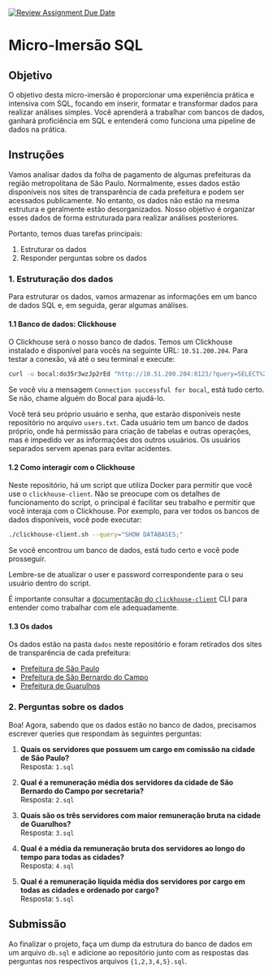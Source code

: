 [![Review Assignment Due Date](https://classroom.github.com/assets/deadline-readme-button-22041afd0340ce965d47ae6ef1cefeee28c7c493a6346c4f15d667ab976d596c.svg)](https://classroom.github.com/a/lif1BbOG)
# Micro-Imersão SQL

## Objetivo

O objetivo desta micro-imersão é proporcionar uma experiência prática e intensiva com SQL, focando em inserir, formatar e transformar dados para realizar análises simples. Você aprenderá a trabalhar com bancos de dados, ganhará proficiência em SQL e entenderá como funciona uma pipeline de dados na prática.

## Instruções

Vamos analisar dados da folha de pagamento de algumas prefeituras da região metropolitana de São Paulo. Normalmente, esses dados estão disponíveis nos sites de transparência de cada prefeitura e podem ser acessados publicamente. No entanto, os dados não estão na mesma estrutura e geralmente estão desorganizados. Nosso objetivo é organizar esses dados de forma estruturada para realizar análises posteriores.

Portanto, temos duas tarefas principais:
1. Estruturar os dados
2. Responder perguntas sobre os dados

### 1. Estruturação dos dados

Para estruturar os dados, vamos armazenar as informações em um banco de dados SQL e, em seguida, gerar algumas análises.

#### 1.1 Banco de dados: Clickhouse

O Clickhouse será o nosso banco de dados. Temos um Clickhouse instalado e disponível para vocês na seguinte URL: `10.51.200.204`. Para testar a conexão, vá até o seu terminal e execute:

```sh
curl -u bocal:do35r3wzJp2rEd "http://10.51.200.204:8123/?query=SELECT%20%27Connection%20successful%20for%20bocal%27%20AS%20message"
```

Se você viu a mensagem `Connection successful for bocal`, está tudo certo. Se não, chame alguém do Bocal para ajudá-lo.

Você terá seu próprio usuário e senha, que estarão disponíveis neste repositório no arquivo `users.txt`. Cada usuário tem um banco de dados próprio, onde há permissão para criação de tabelas e outras operações, mas é impedido ver as informações dos outros usuários. Os usuários separados servem apenas para evitar acidentes.

#### 1.2 Como interagir com o Clickhouse

Neste repositório, há um script que utiliza Docker para permitir que você use o `clickhouse-client`. Não se preocupe com os detalhes de funcionamento do script, o principal é facilitar seu trabalho e permitir que você interaja com o Clickhouse. Por exemplo, para ver todos os bancos de dados disponíveis, você pode executar:

```sh
./clickhouse-client.sh --query="SHOW DATABASES;"
```

Se você encontrou um banco de dados, está tudo certo e você pode prosseguir.

Lembre-se de atualizar o user e password correspondente para o seu usuário dentro do script.

É importante consultar a [documentação do `clickhouse-client`](https://clickhouse.com/docs/en/interfaces/cli) CLI para entender como trabalhar com ele adequadamente.

#### 1.3 Os dados

Os dados estão na pasta `dados` neste repositório e foram retirados dos sites de transparência de cada prefeitura:

- [Prefeitura de São Paulo](http://dados.prefeitura.sp.gov.br/pt_PT/dataset)
- [Prefeitura de São Bernardo do Campo](https://www.saobernardo.sp.gov.br/web/transparencia)
- [Prefeitura de Guarulhos](https://www.guarulhos.sp.gov.br/transparencia)

### 2. Perguntas sobre os dados

Boa! Agora, sabendo que os dados estão no banco de dados, precisamos escrever queries que respondam às seguintes perguntas:

1. **Quais os servidores que possuem um cargo em comissão na cidade de São Paulo?**  
   Resposta: `1.sql`

2. **Qual é a remuneração média dos servidores da cidade de São Bernardo do Campo por secretaria?**  
   Resposta: `2.sql`

3. **Quais são os três servidores com maior remuneração bruta na cidade de Guarulhos?**  
   Resposta: `3.sql`

4. **Qual é a média da remuneração bruta dos servidores ao longo do tempo para todas as cidades?**  
   Resposta: `4.sql`

5. **Qual é a remuneração líquida média dos servidores por cargo em todas as cidades e ordenado por cargo?**  
   Resposta: `5.sql`

## Submissão

Ao finalizar o projeto, faça um dump da estrutura do banco de dados em um arquivo `db.sql` e adicione ao repositório junto com as respostas das perguntas nos respectivos arquivos `{1,2,3,4,5}.sql`.